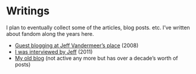 # Writings

I plan to eventually collect some of the articles, blog posts. etc. I’ve written about fandom along the years here.

- [Guest blogging at Jeff Vandermeer’s place](./ecstatic-days/README.md) (2008)
- [I was interviewed by Jeff](./ecstatic-days/interview.md) (2011)
- [My old blog](http://partialrecall.blogspot.com/) (not active any more but has over a decade’s worth of posts)
